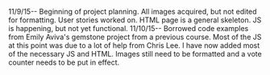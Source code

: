 11/9/15-- Beginning of project planning. All images acquired, but not edited for formatting. User stories worked on. HTML page is a general skeleton. JS is happening, but not yet functional.
11/10/15-- Borrowed code examples from Emily Aviva's gemstone project from a previous course. Most of the JS at this point was due to a lot of help from Chris Lee. I have now added most of the necessary JS and HTML. Images still need to be formatted and a vote counter needs to be put in effect.
